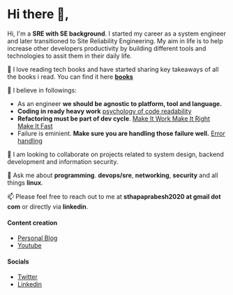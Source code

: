 # Hi there 👋,

Hi, I'm a **SRE with SE background**. I started my career as a system engineer and later transitioned to Site Reliability Engineering. My aim in life is to help increase other developers productivity by building different tools and technologies to assit them in their daily life.

📖 I love reading tech books and have started sharing key takeaways of all the books i read. You can find it here **[books](https://99devops.com/books)**

🙏 I believe in followings:
- As an engineer **we should be agnostic to platform, tool and language.**
- **Coding in ready heavy work** [psychology of code readability](https://medium.com/@egonelbre/psychology-of-code-readability-d23b1ff1258a)
- **Refactoring must be part of dev cycle**. [Make It Work Make It Right Make It Fast](https://wiki.c2.com/?MakeItWorkMakeItRightMakeItFast)
- Failure is eminient. **Make sure you are handling those failure well.** [Error handling](https://web.mit.edu/rust-lang_v1.25/arch/amd64_ubuntu1404/share/doc/rust/html/book/first-edition/error-handling.html)

  
🙋 I am looking to collaborate on projects related to system design, backend development and information security.

  
💬 Ask me about **programming**. **devops/sre**, **networking**, **security** and all things **linux**.

  
📫  Please feel free to reach out to me at **sthapaprabesh2020 at gmail dot com** or directly via **linkedin**.


#### Content creation
- [Personal Blog](https://99devops.com)
- [Youtube](https://www.youtube.com/c/ShardedSRE)

#### Socials
- [Twitter](https://twitter.com/pgaijin66)
- [Linkedin](https://www.linkedin.com/in/prabeshthapa)
